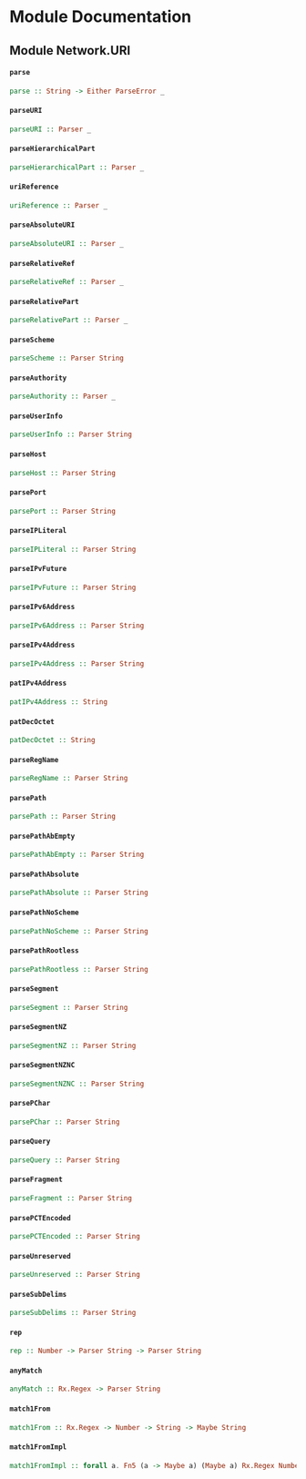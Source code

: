 # Module Documentation

## Module Network.URI

#### `parse`

``` purescript
parse :: String -> Either ParseError _
```


#### `parseURI`

``` purescript
parseURI :: Parser _
```

#### `parseHierarchicalPart`

``` purescript
parseHierarchicalPart :: Parser _
```

#### `uriReference`

``` purescript
uriReference :: Parser _
```

#### `parseAbsoluteURI`

``` purescript
parseAbsoluteURI :: Parser _
```

#### `parseRelativeRef`

``` purescript
parseRelativeRef :: Parser _
```

#### `parseRelativePart`

``` purescript
parseRelativePart :: Parser _
```

#### `parseScheme`

``` purescript
parseScheme :: Parser String
```

#### `parseAuthority`

``` purescript
parseAuthority :: Parser _
```

#### `parseUserInfo`

``` purescript
parseUserInfo :: Parser String
```

#### `parseHost`

``` purescript
parseHost :: Parser String
```

#### `parsePort`

``` purescript
parsePort :: Parser String
```

#### `parseIPLiteral`

``` purescript
parseIPLiteral :: Parser String
```

#### `parseIPvFuture`

``` purescript
parseIPvFuture :: Parser String
```

#### `parseIPv6Address`

``` purescript
parseIPv6Address :: Parser String
```

#### `parseIPv4Address`

``` purescript
parseIPv4Address :: Parser String
```

#### `patIPv4Address`

``` purescript
patIPv4Address :: String
```


#### `patDecOctet`

``` purescript
patDecOctet :: String
```

#### `parseRegName`

``` purescript
parseRegName :: Parser String
```

#### `parsePath`

``` purescript
parsePath :: Parser String
```

#### `parsePathAbEmpty`

``` purescript
parsePathAbEmpty :: Parser String
```

#### `parsePathAbsolute`

``` purescript
parsePathAbsolute :: Parser String
```

#### `parsePathNoScheme`

``` purescript
parsePathNoScheme :: Parser String
```

#### `parsePathRootless`

``` purescript
parsePathRootless :: Parser String
```

#### `parseSegment`

``` purescript
parseSegment :: Parser String
```

#### `parseSegmentNZ`

``` purescript
parseSegmentNZ :: Parser String
```

#### `parseSegmentNZNC`

``` purescript
parseSegmentNZNC :: Parser String
```

#### `parsePChar`

``` purescript
parsePChar :: Parser String
```

#### `parseQuery`

``` purescript
parseQuery :: Parser String
```

#### `parseFragment`

``` purescript
parseFragment :: Parser String
```

#### `parsePCTEncoded`

``` purescript
parsePCTEncoded :: Parser String
```

#### `parseUnreserved`

``` purescript
parseUnreserved :: Parser String
```

#### `parseSubDelims`

``` purescript
parseSubDelims :: Parser String
```

#### `rep`

``` purescript
rep :: Number -> Parser String -> Parser String
```


#### `anyMatch`

``` purescript
anyMatch :: Rx.Regex -> Parser String
```


#### `match1From`

``` purescript
match1From :: Rx.Regex -> Number -> String -> Maybe String
```


#### `match1FromImpl`

``` purescript
match1FromImpl :: forall a. Fn5 (a -> Maybe a) (Maybe a) Rx.Regex Number String (Maybe String)
```




